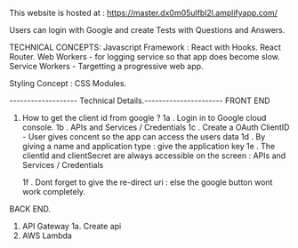 This website is hosted at : https://master.dx0m05ulfbl2l.amplifyapp.com/

Users can login with Google and create Tests with Questions and Answers.

TECHNICAL CONCEPTS:
Javascript Framework :
React with Hooks.
React Router.
Web Workers - for logging service so that app does become slow.
Service Workers - Targetting a progressive web app.

Styling Concept : CSS Modules.

------------------- Technical Details.----------------------
FRONT END

1. How to get the client id from google ?
   1a . Login in to Google cloud console.
   1b . APIs and Services / Credentials
   1c . Create a OAuth ClientID - User gives concent so the app can access the users data
   1d . By giving a name and application type : give the application key
   1e . The clientId and clientSecret are always accessible on the screen : APIs and Services / Credentials

   1f . Dont forget to give the re-direct uri : else the google button wont work completely.

BACK END.

1. API Gateway
   1a. Create api
2. AWS Lambda
